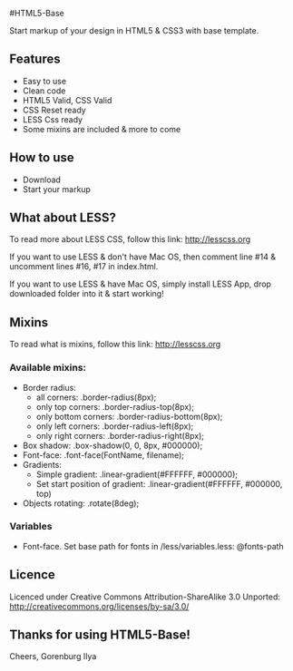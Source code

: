 #HTML5-Base

Start markup of your design in HTML5 & CSS3 with base template.

## Features

* Easy to use
* Clean code
* HTML5 Valid, CSS Valid
* CSS Reset ready
* LESS Css ready
* Some mixins are included & more to come

## How to use

* Download
* Start your markup

## What about LESS?

To read more about LESS CSS, follow this link: <http://lesscss.org>

If you want to use LESS & don't have Mac OS, then comment line #14 & uncomment lines #16, #17 in index.html.

If you want to use LESS & have Mac OS, simply install LESS App, drop downloaded folder into it & start working!

## Mixins

To read what is mixins, follow this link:  <http://lesscss.org>

### Available mixins:

* Border radius:
  * all corners:
    .border-radius(8px);
  * only top corners:
        .border-radius-top(8px);
  * only bottom corners:
        .border-radius-bottom(8px);
  * only left corners:
        .border-radius-left(8px);
  * only right corners:
        .border-radius-right(8px);
* Box shadow:
        .box-shadow(0, 0, 8px, #000000);
* Font-face:
        .font-face(FontName, filename);
* Gradients:
  * Simple gradient:
        .linear-gradient(#FFFFFF, #000000);
  * Set start position of gradient:
        .linear-gradient(#FFFFFF, #000000, top)
* Objects rotating:
        .rotate(8deg);

### Variables

* Font-face. Set base path for fonts in /less/variables.less: @fonts-path

## Licence

Licenced under Creative Commons Attribution-ShareAlike 3.0 Unported: <http://creativecommons.org/licenses/by-sa/3.0/>

## Thanks for using HTML5-Base!

Cheers,
Gorenburg Ilya

